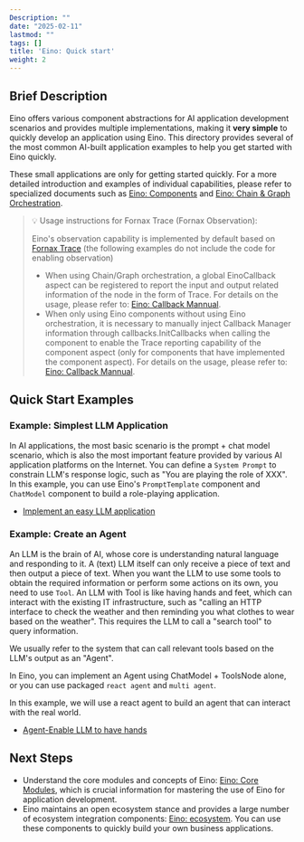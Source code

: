 ```yaml
---
Description: ""
date: "2025-02-11"
lastmod: ""
tags: []
title: 'Eino: Quick start'
weight: 2
---
```


## **Brief Description**

Eino offers various component abstractions for AI application development scenarios and provides multiple implementations, making it **very simple** to quickly develop an application using Eino. This directory provides several of the most common AI-built application examples to help you get started with Eino quickly.

These small applications are only for getting started quickly. For a more detailed introduction and examples of individual capabilities, please refer to specialized documents such as [Eino: Components](/docs/eino/core_modules/components) and [Eino: Chain & Graph Orchestration](/docs/eino/core_modules/chain_and_graph_orchestration).

> 💡
> Usage instructions for Fornax Trace (Fornax Observation):
>
> Eino's observation capability is implemented by default based on [Fornax Trace](https://fornax.bytedance.net/space) (the following examples do not include the code for enabling observation)
>
> - When using Chain/Graph orchestration, a global EinoCallback aspect can be registered to report the input and output related information of the node in the form of Trace. For details on the usage, please refer to: [Eino: Callback Mannual](/docs/eino/core_modules/chain_and_graph_orchestration/callback_manual).
> - When only using Eino components without using Eino orchestration, it is necessary to manually inject Callback Manager information through callbacks.InitCallbacks when calling the component to enable the Trace reporting capability of the component aspect (only for components that have implemented the component aspect). For details on the usage, please refer to: [Eino: Callback Mannual](/docs/eino/core_modules/chain_and_graph_orchestration/callback_manual).

## **Quick Start Examples**

### **Example: Simplest LLM Application**

In AI applications, the most basic scenario is the prompt + chat model scenario, which is also the most important feature provided by various AI application platforms on the Internet. You can define a `System Prompt` to constrain LLM's response logic, such as "You are playing the role of XXX". In this example, you can use Eino's `PromptTemplate` component and `ChatModel` component to build a role-playing application.

- [Implement an easy LLM application](/docs/eino/quick_start/simple_llm_application)

### **Example: Create an Agent**

An LLM is the brain of AI, whose core is understanding natural language and responding to it. A (text) LLM itself can only receive a piece of text and then output a piece of text. When you want the LLM to use some tools to obtain the required information or perform some actions on its own, you need to use `Tool`. An LLM with Tool is like having hands and feet, which can interact with the existing IT infrastructure, such as "calling an HTTP interface to check the weather and then reminding you what clothes to wear based on the weather". This requires the LLM to call a "search tool" to query information.

We usually refer to the system that can call relevant tools based on the LLM's output as an "Agent".

In Eino, you can implement an Agent using ChatModel + ToolsNode alone, or you can use packaged `react agent` and `multi agent`.

In this example, we will use a react agent to build an agent that can interact with the real world.

- [Agent-Enable LLM to have hands](/docs/eino/quick_start/agent_llm_with_tools)

## **Next Steps**

- Understand the core modules and concepts of Eino: [Eino: Core Modules](/docs/eino/core_modules), which is crucial information for mastering the use of Eino for application development.
- Eino maintains an open ecosystem stance and provides a large number of ecosystem integration components: [Eino: ecosystem](/docs/eino/ecosystem). You can use these components to quickly build your own business applications.
